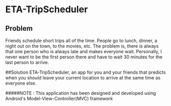 # ETA-TripScheduler

## Problem
Friends schedule short trips all of the time. People go to lunch, dinner, a night out on the town, to the movies, etc. The problem is, there is always that one person who is always late and makes everyone wait. Personally, I never want to be the first person there and have to wait 30 minutes for the last person to arrive.

##Solution
ETA-TripScheduler, an app for you and your friends that predicts when you should leave your current location to arrive at the same time as everyone else.


#####NOTE : This application has been designed and developed using Android's Model-View-Controller(MVC) framework 
